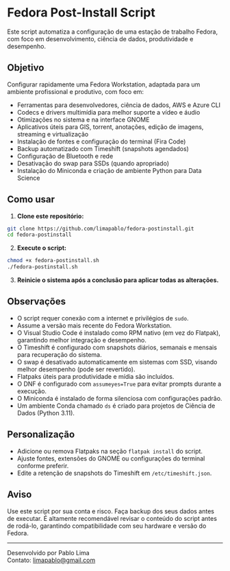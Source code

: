 # Fedora Post-Install Script

Este script automatiza a configuração de uma estação de trabalho Fedora, com foco em desenvolvimento, ciência de dados, produtividade e desempenho.

## Objetivo

Configurar rapidamente uma Fedora Workstation, adaptada para um ambiente profissional e produtivo, com foco em:

- Ferramentas para desenvolvedores, ciência de dados, AWS e Azure CLI
- Codecs e drivers multimídia para melhor suporte a vídeo e áudio
- Otimizações no sistema e na interface GNOME
- Aplicativos úteis para GIS, torrent, anotações, edição de imagens, streaming e virtualização
- Instalação de fontes e configuração do terminal (Fira Code)
- Backup automatizado com Timeshift (snapshots agendados)
- Configuração de Bluetooth e rede
- Desativação do swap para SSDs (quando apropriado)
- Instalação do Miniconda e criação de ambiente Python para Data Science

## Como usar

1. **Clone este repositório:**

```bash
git clone https://github.com/limapablo/fedora-postinstall.git
cd fedora-postinstall
```

2. **Execute o script:**

```bash
chmod +x fedora-postinstall.sh
./fedora-postinstall.sh
```

3. **Reinicie o sistema após a conclusão para aplicar todas as alterações.**

## Observações

- O script requer conexão com a internet e privilégios de `sudo`.
- Assume a versão mais recente do Fedora Workstation.
- O Visual Studio Code é instalado como RPM nativo (em vez do Flatpak), garantindo melhor integração e desempenho.
- O Timeshift é configurado com snapshots diários, semanais e mensais para recuperação do sistema.
- O swap é desativado automaticamente em sistemas com SSD, visando melhor desempenho (pode ser revertido).
- Flatpaks úteis para produtividade e mídia são incluídos.
- O DNF é configurado com `assumeyes=True` para evitar prompts durante a execução.
- O Miniconda é instalado de forma silenciosa com configurações padrão.
- Um ambiente Conda chamado `ds` é criado para projetos de Ciência de Dados (Python 3.11).

## Personalização

- Adicione ou remova Flatpaks na seção `flatpak install` do script.
- Ajuste fontes, extensões do GNOME ou configurações do terminal conforme preferir.
- Edite a retenção de snapshots do Timeshift em `/etc/timeshift.json`.

## Aviso

Use este script por sua conta e risco. Faça backup dos seus dados antes de executar. É altamente recomendável revisar o conteúdo do script antes de rodá-lo, garantindo compatibilidade com seu hardware e versão do Fedora.

---

Desenvolvido por Pablo Lima  
Contato: limapablo@gmail.com
